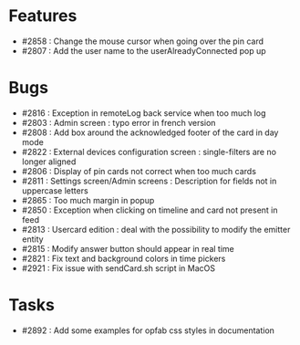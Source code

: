 # Features

- #2858 : Change the mouse cursor when going over the pin card
- #2807 : Add the user name to the userAlreadyConnected pop up

# Bugs

- #2816 : Exception in remoteLog back service when too much log
- #2803 : Admin screen : typo error in french version
- #2808 : Add box around the acknowledged footer of the card in day mode
- #2822 : External devices configuration screen : single-filters are no longer aligned
- #2806 : Display of pin cards not correct when too much cards  
- #2811 : Settings screen/Admin screens : Description for fields not in uppercase letters
- #2865 : Too much margin in popup
- #2850 : Exception when clicking on timeline and card not present in feed
- #2813 : Usercard edition : deal with the possibility to modify the emitter entity
- #2815 : Modify answer button should appear in real time
- #2821 : Fix text and background colors in time pickers
- #2921 : Fix issue with sendCard.sh script in MacOS

# Tasks

- #2892 : Add some examples for opfab css styles in documentation  
